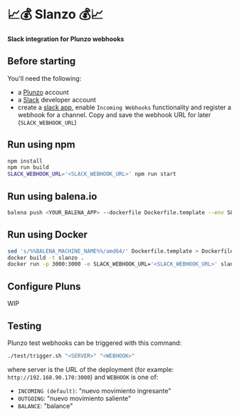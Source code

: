 # :chart_with_upwards_trend::moneybag: Slanzo :moneybag::chart_with_upwards_trend:
**Slack integration for Plunzo webhooks**


## Before starting

You'll need the following:
- a [Plunzo](https://plunzo.com/) account
- a [Slack](https://api.slack.com/) developer account
- create a [slack app](https://api.slack.com/apps), enable `Incoming Webhooks` functionality and register a webhook for a channel. Copy and save the webhook URL for later (`SLACK_WEBHOOK_URL`)

## Run using npm

```bash
npm install
npm run build
SLACK_WEBHOOK_URL='<SLACK_WEBHOOK_URL>' npm run start
```

## Run using balena.io

```bash
balena push <YOUR_BALENA_APP> --dockerfile Dockerfile.template --env SLACK_WEBHOOK_URL='<SLACK_WEBHOOK_URL>'
```

## Run using Docker

```bash
sed 's/%%BALENA_MACHINE_NAME%%/amd64/' Dockerfile.template > Dockerfile
docker build -t slanzo .
docker run -p 3000:3000 -e SLACK_WEBHOOK_URL='<SLACK_WEBHOOK_URL>' slanzo
```

## Configure Pluns

WIP

## Testing

Plunzo test webhooks can be triggered with this command:

```bash
./test/trigger.sh "<SERVER>" "<WEBHOOK>"
```

where server is the URL of the deployment (for example: `http://192.168.90.170:3000`) and `WEBHOOK` is one of:
- `INCOMING (default)`: "nuevo movimiento ingresante"
- `OUTGOING`: "nuevo movimiento saliente"
- `BALANCE`: "balance"
